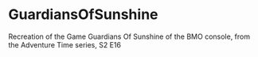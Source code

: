 # GuardiansOfSunshine
Recreation of the Game Guardians Of Sunshine of the BMO console, from the Adventure Time series, S2 E16
